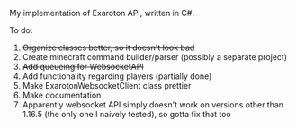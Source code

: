 My implementation of Exaroton API, written in C#.

To do:
1. ~~Organize classes better, so it doesn't look bad~~
2. Create minecraft command builder/parser (possibly a separate project)
3. ~~Add queueing for WebsocketAPI~~
4. Add functionality regarding players (partially done)
5. Make ExarotonWebsocketClient class prettier
6. Make documentation
7. Apparently websocket API simply doesn't work on versions other than 1.16.5 (the only one I naively tested), so gotta fix that too
